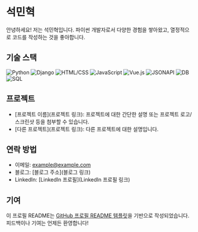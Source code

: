 # 석민혁

안녕하세요! 저는 석민혁입니다. 파이썬 개발자로서 다양한 경험을 쌓아왔고, 열정적으로 코드를 작성하는 것을 좋아합니다.

## 기술 스택
![Python](https://img.shields.io/badge/-Python-3776AB?style=flat&logo=python&logoColor=white)
![Django](https://img.shields.io/badge/-Django-092E20?style=flat&logo=django&logoColor=white)
![HTML/CSS](https://img.shields.io/badge/-HTML%2FCSS-E34F26?style=flat&logo=html5&logoColor=white)
![JavaScript](https://img.shields.io/badge/-JavaScript-F7DF1E?style=flat&logo=javascript&logoColor=black)
![Vue.js](https://img.shields.io/badge/-Vue.js-4FC08D?style=flat&logo=vue.js&logoColor=white)
![JSONAPI](https://img.shields.io/badge/-JSONAPI-FF6600?style=flat)
![DB](https://img.shields.io/badge/-DB-003B57?style=flat)
![SQL](https://img.shields.io/badge/-SQL-003B57?style=flat&logo=sql&logoColor=white)


## 프로젝트

- [프로젝트 이름](프로젝트 링크): 프로젝트에 대한 간단한 설명 또는 프로젝트 로고/스크린샷 등을 첨부할 수 있습니다.
- [다른 프로젝트](프로젝트 링크): 다른 프로젝트에 대한 설명입니다.

## 연락 방법

- 이메일: [example@example.com](mailto:example@example.com)
- 블로그: [블로그 주소](블로그 링크)
- LinkedIn: [LinkedIn 프로필](LinkedIn 프로필 링크)

## 기여

이 프로필 README는 [GitHub 프로필 README 템플릿](https://github.com/your-username/your-username)을 기반으로 작성되었습니다. 피드백이나 기여는 언제든 환영합니다!
